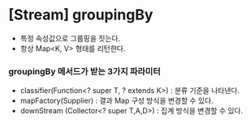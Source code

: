# [Stream] groupingBy
- 특정 속성값으로 그룹핑을 짓는다.
- 항상 Map<K, V> 형태를 리턴한다.

### groupingBy 메서드가 받는 3가지 파라미터
- classifier(Function<? super T, ? extends K>) : 분류 기준을 나타낸다.
- mapFactory(Supplier) : 결과 Map 구성 방식을 변경할 수 있다.
- downStream (Collector<? super T,A,D>) : 집계 방식을 변경할 수 있다. 